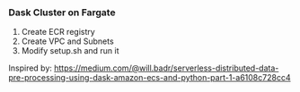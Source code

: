 ### Dask Cluster on Fargate

1. Create ECR registry
2. Create VPC and Subnets
3. Modify setup.sh and run it

Inspired by: https://medium.com/@will.badr/serverless-distributed-data-pre-processing-using-dask-amazon-ecs-and-python-part-1-a6108c728cc4
